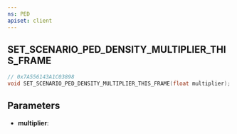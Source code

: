 ```yaml
---
ns: PED
apiset: client
---
```

## SET_SCENARIO_PED_DENSITY_MULTIPLIER_THIS_FRAME

```c
// 0x7A556143A1C03898
void SET_SCENARIO_PED_DENSITY_MULTIPLIER_THIS_FRAME(float multiplier);
```


## Parameters
* **multiplier**: